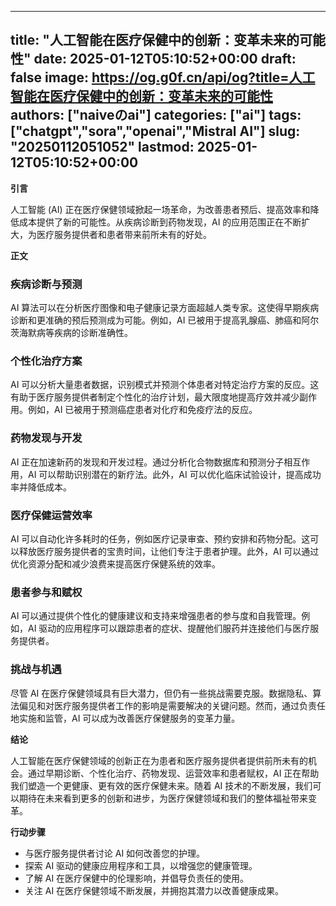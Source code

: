 
---
title: "人工智能在医疗保健中的创新：变革未来的可能性"
date: 2025-01-12T05:10:52+00:00
draft: false
image: https://og.g0f.cn/api/og?title=人工智能在医疗保健中的创新：变革未来的可能性
authors: ["naiveのai"]
categories: ["ai"]
tags: ["chatgpt","sora","openai","Mistral AI"]
slug: "20250112051052"
lastmod: 2025-01-12T05:10:52+00:00
---
**引言**

人工智能 (AI) 正在医疗保健领域掀起一场革命，为改善患者预后、提高效率和降低成本提供了新的可能性。从疾病诊断到药物发现，AI 的应用范围正在不断扩大，为医疗服务提供者和患者带来前所未有的好处。

**正文**

### 疾病诊断与预测

AI 算法可以在分析医疗图像和电子健康记录方面超越人类专家。这使得早期疾病诊断和更准确的预后预测成为可能。例如，AI 已被用于提高乳腺癌、肺癌和阿尔茨海默病等疾病的诊断准确性。

### 个性化治疗方案

AI 可以分析大量患者数据，识别模式并预测个体患者对特定治疗方案的反应。这有助于医疗服务提供者制定个性化的治疗计划，最大限度地提高疗效并减少副作用。例如，AI 已被用于预测癌症患者对化疗和免疫疗法的反应。

### 药物发现与开发

AI 正在加速新药的发现和开发过程。通过分析化合物数据库和预测分子相互作用，AI 可以帮助识别潜在的新疗法。此外，AI 可以优化临床试验设计，提高成功率并降低成本。

### 医疗保健运营效率

AI 可以自动化许多耗时的任务，例如医疗记录审查、预约安排和药物分配。这可以释放医疗服务提供者的宝贵时间，让他们专注于患者护理。此外，AI 可以通过优化资源分配和减少浪费来提高医疗保健系统的效率。

### 患者参与和赋权

AI 可以通过提供个性化的健康建议和支持来增强患者的参与度和自我管理。例如，AI 驱动的应用程序可以跟踪患者的症状、提醒他们服药并连接他们与医疗服务提供者。

### 挑战与机遇

尽管 AI 在医疗保健领域具有巨大潜力，但仍有一些挑战需要克服。数据隐私、算法偏见和对医疗服务提供者工作的影响是需要解决的关键问题。然而，通过负责任地实施和监管，AI 可以成为改善医疗保健服务的变革力量。

**结论**

人工智能在医疗保健领域的创新正在为患者和医疗服务提供者提供前所未有的机会。通过早期诊断、个性化治疗、药物发现、运营效率和患者赋权，AI 正在帮助我们塑造一个更健康、更有效的医疗保健未来。随着 AI 技术的不断发展，我们可以期待在未来看到更多的创新和进步，为医疗保健领域和我们的整体福祉带来变革。

**行动步骤**

* 与医疗服务提供者讨论 AI 如何改善您的护理。
* 探索 AI 驱动的健康应用程序和工具，以增强您的健康管理。
* 了解 AI 在医疗保健中的伦理影响，并倡导负责任的使用。
* 关注 AI 在医疗保健领域不断发展，并拥抱其潜力以改善健康成果。